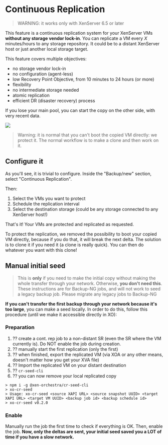 
# Continuous Replication

> WARNING: it works only with XenServer 6.5 or later

This feature is a continuous replication system for your XenServer VMs **without any storage vendor lock-in**. You can replicate a VM every *X* minutes/hours to any storage repository. It could be to a distant XenServer host or just another local storage target.

This feature covers multiple objectives:

* no storage vendor lock-in
* no configuration (agent-less)
* low Recovery Point Objective, from 10 minutes to 24 hours (or more)
* flexibility
* no intermediate storage needed
* atomic replication
* efficient DR (disaster recovery) process

If you lose your main pool, you can start the copy on the other side, with very recent data.

![](https://xen-orchestra.com/blog/content/images/2016/01/replication.png)

> Warning: it is normal that you can't boot the copied VM directly: we protect it. The normal workflow is to make a clone and then work on it.

## Configure it

As you'll see, it is trivial to configure. Inside the "Backup/new" section, select "Continuous Replication".

Then:

1. Select the VMs you want to protect
1. Schedule the replication interval
1. Select the destination storage (could be any storage connected to any XenServer host!)

That's it! Your VMs are protected and replicated as requested.

To protect the replication, we removed the possibility to boot your copied VM directly, because if you do that, it will break the next delta. The solution is to clone it if you need it (a clone is really quick). You can then do whatever you want with this clone!

## Manual initial seed

> This is **only** if you need to make the initial copy without making the whole transfer through your network. Otherwise, **you don't need this**. These instructions are for Backup-NG jobs, and will not work to seed a legacy backup job. Please migrate any legacy jobs to Backup-NG

**If you can't transfer the first backup through your network because it's too large**, you can make a seed locally. In order to do this, follow this procedure (until we make it accessible directly in XO):

### Preparation

1. ?? create a cont. rep job to a non-distant SR (even the SR where the VM currently is). Do NOT enable the job during creation.
1. ?? manually start the first replication (only the first)
1. ?? when finished, export the replicated VM (via XOA or any other means, doesn't matter how you get your XVA file)
1. ?? Import the replicated VM on your distant destination
1. ?? `cr-seed-cli`
1. ?? you can now remove your local replicated copy

```
> npm i -g @xen-orchestra/cr-seed-cli 
> xo-cr-seed 
> Usage: xo-cr-seed <source XAPI URL> <source snapshot UUID> <target XAPI URL> <target VM UUID> <backup job id> <backup schedule id> 
> xo-cr-seed v0.2.0
```


### Enable

Manually run the job the first time to check if everything is OK. Then, enable the job. **Now, only the deltas are sent, your initial seed saved you a LOT of time if you have a slow network.**
